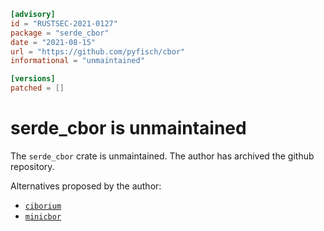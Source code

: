 ```toml
[advisory]
id = "RUSTSEC-2021-0127"
package = "serde_cbor"
date = "2021-08-15"
url = "https://github.com/pyfisch/cbor"
informational = "unmaintained"

[versions]
patched = []
```

# serde_cbor is unmaintained

The `serde_cbor` crate is unmaintained. The author has archived the github repository.

Alternatives proposed by the author:

 * [`ciborium`](https://crates.io/crates/ciborium)
 * [`minicbor`](https://crates.io/crates/minicbor)

